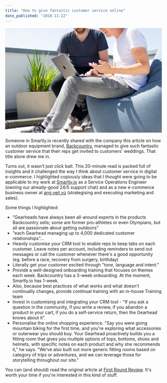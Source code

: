 ```yaml
---
title: "How to give fantastic customer service online"
date_published: "2018-11-22"
---
```


![How to give fantastic customer service online](images/how-to-give-fantastic-customer-service-online-1024x683.jpg)

Someone in Smartly.io recently shared with the company this article on how an outdoor equipment brand, [Backcountry](https://www.backcountry.com), managed to give such fantastic customer service that their reps get invited to customers' weddings. That title alone drew me in.

Turns out, it wasn't just click bait. This 20-minute read is packed full of insights and it challenged the way I think about customer service in digital e-commerce. I highlighted copiously ideas that I thought were going to be applicable to my work at [Smartly.io](https://smartly.io) as a Service Operations Engineer (owning our already-good 24/5 support chat) and as a new e-commerce business owner at [ang veil yú](https://angveilyu.com) (strategising and executing marketing and sales).

Some things I highlighted:

- "Gearheads have always been all-around experts in the products Backcountry sells; some are former pro-athletes or even Olympians, but all are passionate about getting outdoors"
- "each Gearhead managing up to 4,000 dedicated customer relationships"...
- Heavily customise your CRM tool to enable reps to keep tabs on each customer. Leave notes per account, including reminders to send out messages or call the customer whenever there's a good opportunity (eg. before a race, recovery from surgery, birthday)
- Literally get your customer excited through "tone, language and intent."
- Provide a well-designed onboarding training that focuses on themes each week. Backcountry has a 3-week onboarding. At the moment, Smartly.io has 1-week.
- Also, because best practices of what works and what doesn't continually changes, provide continual training with an in-house Training team
- Invest in customising and integrating your CRM tool - "If you ask a question in the community, if you write a review, if you abandon a product in your cart, if you do a self-service return, then the Gearhead knows about it".
- Personalise the online shopping experience. "Say you were going mountain biking for the first time, and you're exploring what accessories or outerwear you should buy. Your Gearhead proactively builds you a fitting room that gives you multiple options of tops, bottoms, shoes and helmets, with specific notes on each product and why she recommends it," he says. "We’ve also built out more generic fitting rooms based on category of trips or adventures, and we can leverage those for storytelling throughout our site."

You can (and should) read the original article at [First Round Review](https://firstround.com/review/how-backcountrys-support-reps-go-the-extra-mile-and-get-invited-to-their-customers-weddings/). It's worth your time if you're interested in this kind of stuff.
